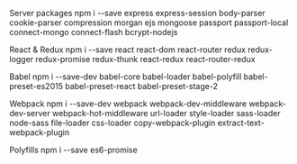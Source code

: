 
Server packages
npm i --save express express-session body-parser cookie-parser compression morgan ejs mongoose passport passport-local connect-mongo connect-flash bcrypt-nodejs

React & Redux
npm i --save react react-dom react-router redux redux-logger redux-promise redux-thunk react-redux react-router-redux

Babel
npm i --save-dev babel-core babel-loader babel-polyfill babel-preset-es2015 babel-preset-react babel-preset-stage-2

Webpack
npm i --save-dev webpack webpack-dev-middleware webpack-dev-server webpack-hot-middleware url-loader style-loader sass-loader node-sass file-loader css-loader copy-webpack-plugin extract-text-webpack-plugin

Polyfills
npm i --save es6-promise



